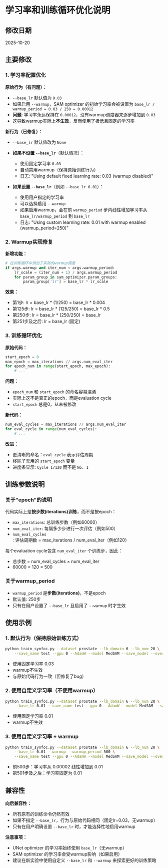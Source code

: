 # 学习率和训练循环优化说明

## 修改日期
2025-10-20

## 主要修改

### 1. 学习率配置优化

**原始行为（有问题）：**
- `--base_lr` 默认值为 `0.03`
- 如果启用 `--warmup`，SAM optimizer 的初始学习率会被设置为 `base_lr / warmup_period = 0.03 / 250 = 0.00012`
- **问题**: 学习率永远保持在 `0.00012`，没有warmup调度器来逐步增加到 `0.03`
- 这导致warmup实际上**不生效**，反而使用了极低且固定的学习率

**新行为（已修复）：**
- `--base_lr` 默认值改为 `None`
- **如果不设置 `--base_lr`**（默认情况）：
  - 使用固定学习率 `0.03`
  - 自动禁用warmup（保持原始训练行为）
  - 日志: "Using default fixed learning rate: 0.03 (warmup disabled)"
  
- **如果设置 `--base_lr`**（例如 `--base_lr 0.01`）：
  - 使用用户指定的学习率
  - 可以选择启用 `--warmup`
  - 如果启用warmup，会在前 `warmup_period` 步内线性增加学习率从 `base_lr/warmup_period` 到 `base_lr`
  - 日志: "Using custom learning rate: 0.01 with warmup enabled (warmup_period=250)"

### 2. Warmup实现修复

**新增功能：**
```python
# 在训练循环中添加了实际的warmup调度
if args.warmup and iter_num < args.warmup_period:
    lr_scale = (iter_num + 1) / args.warmup_period
    for param_group in sam_optimizer.param_groups:
        param_group['lr'] = base_lr * lr_scale
```

**效果：**
- 第1步: lr = base_lr * (1/250) = base_lr * 0.004
- 第125步: lr = base_lr * (125/250) = base_lr * 0.5
- 第250步: lr = base_lr * (250/250) = base_lr
- 第251步及之后: lr = base_lr (固定)

### 3. 训练循环优化

**原始代码：**
```python
start_epoch = 0
max_epoch = max_iterations // args.num_eval_iter
for epoch_num in range(start_epoch, max_epoch):
    # ...
```

**问题：**
- `epoch_num` 和 `start_epoch` 的命名容易混淆
- 实际上这不是真正的epoch，而是evaluation cycle
- `start_epoch` 总是0，从未被修改

**新代码：**
```python
num_eval_cycles = max_iterations // args.num_eval_iter
for eval_cycle in range(num_eval_cycles):
    # ...
```

**改进：**
- 更清晰的命名：`eval_cycle` 表示评估周期
- 移除了无用的 `start_epoch` 变量
- 进度条显示: `Cycle 1/120` 而不是 `No. 1`

## 训练参数说明

### 关于"epoch"的说明
代码实际上是**按步数(iterations)训练**，而不是按epoch：
- `max_iterations`: 总训练步数（例如60000）
- `num_eval_iter`: 每隔多少步进行一次评估（例如500）
- `num_eval_cycles`: 评估周期数 = max_iterations / num_eval_iter（例如120）

每个evaluation cycle包含 `num_eval_iter` 个训练步，因此：
- 总步数 = num_eval_cycles × num_eval_iter
- 60000 = 120 × 500

### 关于warmup_period
- `warmup_period` 是**步数(iterations)**，不是epoch
- 默认值: 250步
- 只有在用户设置了 `--base_lr` 且启用了 `--warmup` 时才生效

## 使用示例

### 1. 默认行为（保持原始训练方式）
```bash
python train_synfoc.py --dataset prostate --lb_domain 6 --lb_num 20 \
    --save_name test --gpu 0 --AdamW --model MedSAM --save_model --overwrite
```
- 使用固定学习率 0.03
- warmup不生效
- 与原始代码行为一致（但修复了bug）

### 2. 使用自定义学习率（不使用warmup）
```bash
python train_synfoc.py --dataset prostate --lb_domain 6 --lb_num 20 \
    --base_lr 0.01 --save_name test --gpu 0 --AdamW --model MedSAM --save_model --overwrite
```
- 使用固定学习率 0.01
- warmup不生效

### 3. 使用自定义学习率 + warmup
```bash
python train_synfoc.py --dataset prostate --lb_domain 6 --lb_num 20 \
    --base_lr 0.01 --warmup --warmup_period 500 \
    --save_name test --gpu 0 --AdamW --model MedSAM --save_model --overwrite
```
- 前500步：学习率从 0.00002 线性增加到 0.01
- 第501步及之后：学习率固定为 0.01

## 兼容性

**向后兼容性：**
- 所有原有的训练命令仍然有效
- 如果不指定 `--base_lr`，行为与原始代码相同（固定lr=0.03，无warmup）
- 只有在用户明确设置 `--base_lr` 时，才能选择性地启用warmup

**注意事项：**
- UNet optimizer 的学习率始终使用 `base_lr`（无warmup）
- SAM optimizer 的学习率会受warmup影响（如果启用）
- 建议在新实验中使用自定义 `--base_lr` 和 `--warmup` 来探索更好的训练策略
